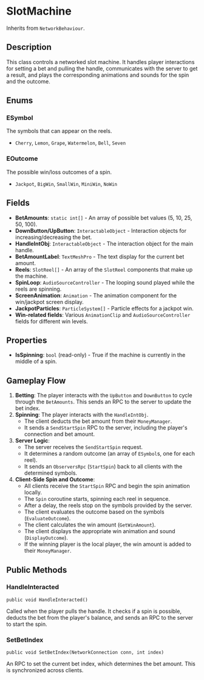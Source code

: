 # SlotMachine

Inherits from `NetworkBehaviour`.

## Description

This class controls a networked slot machine. It handles player interactions for setting a bet and pulling the handle, communicates with the server to get a result, and plays the corresponding animations and sounds for the spin and the outcome.

## Enums

### ESymbol
The symbols that can appear on the reels.
-   `Cherry`, `Lemon`, `Grape`, `Watermelon`, `Bell`, `Seven`

### EOutcome
The possible win/loss outcomes of a spin.
-   `Jackpot`, `BigWin`, `SmallWin`, `MiniWin`, `NoWin`

## Fields

-   **BetAmounts**: `static int[]` - An array of possible bet values (5, 10, 25, 50, 100).
-   **DownButton/UpButton**: `InteractableObject` - Interaction objects for increasing/decreasing the bet.
-   **HandleIntObj**: `InteractableObject` - The interaction object for the main handle.
-   **BetAmountLabel**: `TextMeshPro` - The text display for the current bet amount.
-   **Reels**: `SlotReel[]` - An array of the `SlotReel` components that make up the machine.
-   **SpinLoop**: `AudioSourceController` - The looping sound played while the reels are spinning.
-   **ScreenAnimation**: `Animation` - The animation component for the win/jackpot screen display.
-   **JackpotParticles**: `ParticleSystem[]` - Particle effects for a jackpot win.
-   **Win-related fields**: Various `AnimationClip` and `AudioSourceController` fields for different win levels.

## Properties

-   **IsSpinning**: `bool` (read-only) - True if the machine is currently in the middle of a spin.

## Gameplay Flow

1.  **Betting**: The player interacts with the `UpButton` and `DownButton` to cycle through the `BetAmounts`. This sends an RPC to the server to update the bet index.
2.  **Spinning**: The player interacts with the `HandleIntObj`.
    -   The client deducts the bet amount from their `MoneyManager`.
    -   It sends a `SendStartSpin` RPC to the server, including the player's connection and bet amount.
3.  **Server Logic**:
    -   The server receives the `SendStartSpin` request.
    -   It determines a random outcome (an array of `ESymbol`s, one for each reel).
    -   It sends an `ObserversRpc` (`StartSpin`) back to all clients with the determined symbols.
4.  **Client-Side Spin and Outcome**:
    -   All clients receive the `StartSpin` RPC and begin the spin animation locally.
    -   The `Spin` coroutine starts, spinning each reel in sequence.
    -   After a delay, the reels stop on the symbols provided by the server.
    -   The client evaluates the outcome based on the symbols (`EvaluateOutcome`).
    -   The client calculates the win amount (`GetWinAmount`).
    -   The client displays the appropriate win animation and sound (`DisplayOutcome`).
    -   If the winning player is the local player, the win amount is added to their `MoneyManager`.

## Public Methods

### HandleInteracted
`public void HandleInteracted()`

Called when the player pulls the handle. It checks if a spin is possible, deducts the bet from the player's balance, and sends an RPC to the server to start the spin.

### SetBetIndex
`public void SetBetIndex(NetworkConnection conn, int index)`

An RPC to set the current bet index, which determines the bet amount. This is synchronized across clients.
